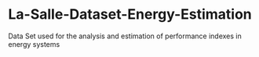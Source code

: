 # La-Salle-Dataset-Energy-Estimation
Data Set used for the analysis and estimation of performance indexes in energy systems

